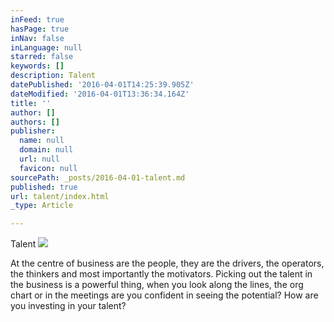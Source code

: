 ```yaml
---
inFeed: true
hasPage: true
inNav: false
inLanguage: null
starred: false
keywords: []
description: Talent
datePublished: '2016-04-01T14:25:39.905Z'
dateModified: '2016-04-01T13:36:34.164Z'
title: ''
author: []
authors: []
publisher:
  name: null
  domain: null
  url: null
  favicon: null
sourcePath: _posts/2016-04-01-talent.md
published: true
url: talent/index.html
_type: Article

---
```

Talent
![](https://the-grid-user-content.s3-us-west-2.amazonaws.com/73e0c612-246f-4a71-abd2-51564273a613.gif)

At the centre of business are the people, they are the drivers, the operators, the thinkers and most importantly the motivators. Picking out the talent in the business is a powerful thing, when you look along the lines, the org chart or in the meetings are you confident in seeing the potential? How are you investing in your talent?